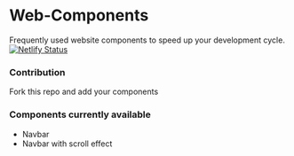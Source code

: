 # Web-Components   

Frequently used website components to speed up your development cycle.   
[![Netlify Status](https://api.netlify.com/api/v1/badges/66adbf0b-e63e-46ff-9906-405f7f07692a/deploy-status)](https://app.netlify.com/sites/practical-sinoussi-412c8a/deploys)   
   
### Contribution   
Fork this repo and add your components   

### Components currently available   

- Navbar
- Navbar with scroll effect
